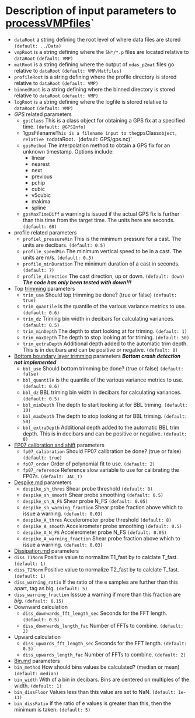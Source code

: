 # Description of input parameters to [processVMPfiles](processVMPfiles.m)`

- `dataRoot` a string defining the root level of where data files are stored `(default: ../Data)`
- `vmpRoot` is a string defining where the `SN*/*.p` files are located relative to `dataRoot` `(default: VMP)`
- `matRoot` is a string defining where the output of `odas_p2mat` files go relative to `dataRoot` `(default: VMP/Matfiles)`
- `profileRoot` is a string defining where the profile directory is stored relative to `dataRoot` `(default: VMP)` 
- `binnedRoot` is a string defining where the binned directory is stored relative to `dataRoot` `(default: VMP)` 
- `logRoot` is a string defining where the logfile is stored relative to `dataRoot` `(default: VMP)` 
- *GPS* related parameters
  - `gpsClass` This is a class object for obtaining a GPS fix at a specified time. `(default: @GPSInfo)`
  - 1gpsFilename` This is a filename input to the `gpsClass` object, relative to `dataRoot`. `(default: GPS/gps.nc)`
  - `gpsMethod` The interpolation method to obtain a GPS fix for an unknown timestamp. Options include:
    - linear
    - nearest
    - next
    - previous
    - pchip
    - cubic
    - v5cubic
    - makima
    - spline
  - `gpsMaxTimeDiff` a warning is issued if the actual GPS fix is further than this time from the target time. The units here are seconds. `(default: 60)`
- profile related parameters
  - `profiel_pressureMin` This is the minimum pressure for a cast. The units are decibars. `(default: 0.5)`
  - `profile_speedMin` The minimum vertical speed to be in a cast. The units are m/s. `(default: 0.3)`
  - `profile_minDuration` The minimum duration of a cast in seconds. `(default: 7)`
  - `profile_direction` The cast direction, up or down. `(default: down)` ***The code has only been tested with down!!!***
- Top [trimming](Trim.md) parameters
  - `trim_use` Should top trimming be done? (true or false) `(default: true)`
  - `trim_quantile` is the quantile of the various variance metrics to use. `(default: 0.6)`
  - `trim_dz` Triming bin width in decibars for calculating variances. `(default: 0.5)`
  - `trim_minDepth` The depth to start looking at for triming. `(default: 1)`
  - `trim_maxDepth` The depth to stop looking at for triming. `(default: 50)`
  - `trim_extraDepth` Additional depth added to the automatic trim depth. This is in decibars and can be positive or negative. `(default: 0)`
- [Bottom boundary layer trimming](BBL.md) parameters ***Bottom crash detection not implemented***
  - `bbl_use` Should bottom trimming be done? (true or false) `(default: false)`
  - `bbl_quantile` is the quantile of the various variance metrics to use. `(default: 0.6)`
  - `bbl_dz` BBL triming bin width in decibars for calculating variances. `(default: 0.5)`
  - `bbl_minDepth` The depth to start looking at for BBL triming. `(default: 10)`
  - `bbl_maxDepth` The depth to stop looking at for BBL triming. `(default: 50)`
  - `bbl_extraDepth` Additional depth added to the automatic BBL trim depth. This is in decibars and can be positive or negative. `(default: 0)`
- [FP07 calibration and shift](FP07.md) parameters
  - `fp07_calibration` Should FP07 calibration be done? (true or false) `(default: true)`
  - `fp07_order` Order of polynomial fit to use. `(default: 2)`
  - `fp07_reference` Reference slow variable to use for calibrating the FP07s. `(default: JAC_T)`
- [Despike.md](Despiking) parameters
  - `despike_sh_thres` Shear probe threshold `(default: 8)`
  - `despike_sh_smooth` Shear probe smoothing `(default: 0.5)`
  - `despike_sh_N_FS` Shear probe N_FS `(default: 0.05)`
  - `despike_sh_warning_fraction` Shear probe fraction above which to issue a warning. `(default: 0.03)`
  - `despike_A_thres` Accelerometer probe threshold `(default: 8)`
  - `despike_A_smooth` Accelerometer probe smoothing `(default: 0.5)`
  - `despike_A_N_FS` Accelerometer probe N_FS `(default: 0.05)`
  - `despike_A_warning_fraction` Shear probe fraction above which to issue a warning. `(default: 0.03)`
- [Dissipation.md](Dissipation) parameters
 - `diss_T1Norm` Positive value to normalize T1_fast by to calclate T_fast. `(default: 1)`
 - `diss_T2Norm` Positive value to normalize T2_fast by to calclate T_fast. `(default: 1)`
 - `diss_warning_ratio` If the ratio of the e samples are further than this apart, tag as big. `(default: 5)`
 - `diss_warning_fraction` Isssue a warning if more than this fraction are *big*. `(default: 0.15)`
 - Downward calculation
   - `diss_downwards_fft_length_sec` Seconds for the FFT length. `(default: 0.5)`
   - `diss_downwards_length_fac` Number of FFTs to combine. `(default: 2)`
 - Upward calculation
   - `diss_upwards_fft_length_sec` Seconds for the FFT length. `(default: 0.5)`
   - `diss_upwards_length_fac` Number of FFTs to combine. `(default: 2)`
- [Bin.md](Binning) parameters
 - `bin_method` How should bins values be calculated? (median or mean) `(default: median)`
 - `bin_width` With of a bin in decibars. Bins are centered on multiples of the width. `(default: 1)`
 - `bin_dissFloor` Values less than this value are set to NaN. `(default: 1e-11)`
 - `bin_dissRatio` If the ratio of e values is greater than this, then the minimum is taken. `(default: 5)`
